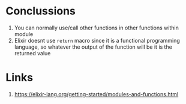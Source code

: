 # Conclussions
1. You can normally use/call other functions in other functions within module
2. Elixir doesnt use `return` macro since it is a functional programming language, so whatever the output of the function will be it is the returned value


# Links
1. https://elixir-lang.org/getting-started/modules-and-functions.html
